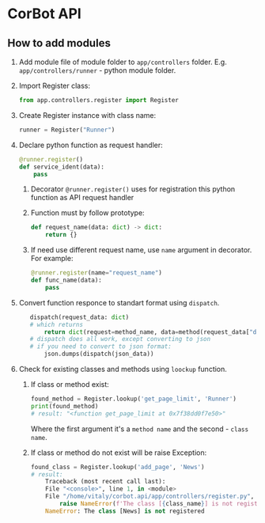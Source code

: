 # CorBot API

## How to add modules

1. Add module file of module folder to `app/controllers` folder. E.g. `app/controllers/runner` - python module folder.
1. Import Register class:

    ```python
    from app.controllers.register import Register
    ```

1. Create Register instance with class name:

    ```python
    runner = Register("Runner")
    ```

1. Declare python function as request handler:

    ```python
    @runner.register()
    def service_ident(data):
        pass
    ```

    1. Decorator `@runner.register()` uses for registration this python function as API request handler
    1. Function must by follow prototype:

        ```python
        def request_name(data: dict) -> dict:
            return {}
        ```

    1. If need use different request name, use `name` argument in decorator. For example:

        ```python
        @runner.register(name="request_name")
        def func_name(data):
            pass
        ```

1.  Сonvert function responce to standart format using `dispatch`.

     ```python
        dispatch(request_data: dict)
        # which returns
            return dict(request=method_name, data=method(request_data["data"])
        # dispatch does all work, except converting to json
        # if you need to convert to json format:
            json.dumps(dispatch(json_data))
     ```


2.  Check for existing classes and methods using `loockup` function.

    1. If class or method exist:

        ```python
        found_method = Register.lookup('get_page_limit', 'Runner')
        print(found_method)
        # result: "<function get_page_limit at 0x7f38dd0f7e50>"
        ```

        Where the first argument it's a `method name` and the second - `class name`.


    1. If class or method do not exist will be raise Exception:

        ```python
        found_class = Register.lookup('add_page', 'News')
        # result:
            Traceback (most recent call last):
            File "<console>", line 1, in <module>
            File "/home/vitaly/corbot.api/app/controllers/register.py", line 33, in lookup
                raise NameError(f'The class [{class_name}] is not registered')
            NameError: The class [News] is not registered
        ```
